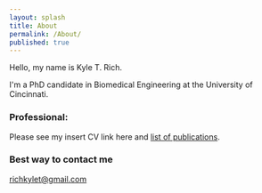```yaml
---
layout: splash
title: About
permalink: /About/
published: true
---
```


Hello, my name is Kyle T. Rich. 

I'm a PhD candidate in Biomedical Engineering at the University of Cincinnati.  

### Professional:

Please see my insert CV link here and
[list of publications](https://scholar.google.com/citations?hl=en&user=yQ-Tm_oAAAAJ).

### Best way to contact me

[richkylet@gmail.com](mailto:richkylet@gmail.com)
